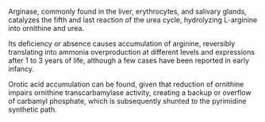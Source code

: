 Arginase, commonly found in the liver, erythrocytes, and salivary glands, catalyzes the fifth and last reaction of the urea cycle, hydrolyzing L-arginine into ornithine and urea.

Its deficiency or absence causes accumulation of arginine, reversibly translating into ammonia overproduction at different levels and expressions after 1 to 3 years of life, although a few cases have been reported in early infancy.

Orotic acid accumulation can be found, given that reduction of ornithine impairs ornithine transcarbamylase activity, creating a backup or overflow of carbamyl phosphate, which is subsequently shunted to the pyrimidine synthetic path.